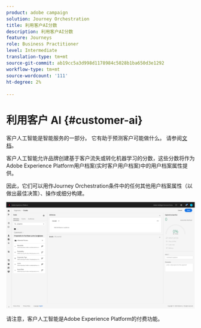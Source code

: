 ```yaml
---
product: adobe campaign
solution: Journey Orchestration
title: 利用客户AI分数
description: 利用客户AI分数
feature: Journeys
role: Business Practitioner
level: Intermediate
translation-type: tm+mt
source-git-commit: ab19cc5a3d998d1178984c5028b1ba650d3e1292
workflow-type: tm+mt
source-wordcount: '111'
ht-degree: 2%

---
```



# 利用客户 AI {#customer-ai}

客户人工智能是智能服务的一部分。 它有助于预测客户可能做什么。 请参阅[文档](https://docs.adobe.com/content/help/en/experience-platform/intelligent-services/customer-ai/overview.html)。

客户人工智能允许品牌创建基于客户流失或转化机器学习的分数，这些分数将作为Adobe Experience Platform用户档案(实时客户用户档案)中的用户档案属性提供。

因此，它们可以用作Journey Orchestration条件中的任何其他用户档案属性（以做出最佳决策）、操作或细分构建。

![](../assets/customer-ai.png)

请注意，客户人工智能是Adobe Experience Platform的付费功能。


